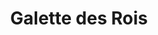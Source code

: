 ---
layout: recette-v2
categories: [recettes]
hidden: true
lang: fr
sitemap: true
title: Galette des Rois
type: sucre
---